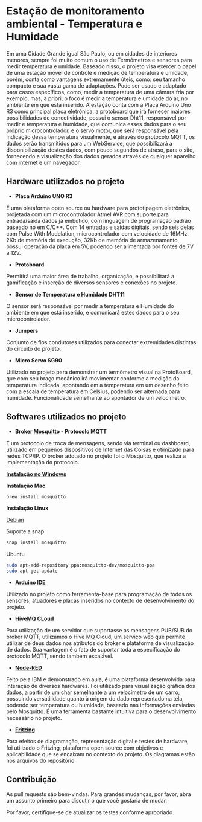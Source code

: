 # Estação de monitoramento ambiental -  Temperatura e Humidade

Em uma Cidade Grande igual São Paulo, ou em cidades de interiores menores, sempre foi muito comum o uso de Termômetros e sensores para medir temperatura e umidade. 
Baseado nisso, o projeto visa exercer o papel de uma estação móvel de controle e medição de temperatura e umidade, porém, conta como vantagens extremamente úteis, como: seu tamanho compacto e sua vasta gama de adaptações. 
Pode ser usado e adaptado para casos específicos, como, medir a temperatura de uma câmara fria por exemplo, mas, a priori, o foco é medir a temperatura e umidade do ar, no ambiente em que está inserido. A estação conta com a Placa Arduino Uno R3 como principal placa eletrônica, a protoboard que irá fornecer maiores possibilidades de conectividade, possui o sensor Dht11, responsável por medir e temperatura e humidade, que comunica esses dados para o seu próprio microcontrolador, e o servo motor, que será responsável pela indicação dessa temperatura visualmente, e através do protocolo MQTT, os dados serão transmitidos para um WebService, que possibilizará a disponibilização destes dados, com pouco segundos de atraso, para o site, fornecendo a visualização dos dados gerados através de qualquer aparelho com internet e um navegador.


## Hardware utilizados no projeto

* **Placa Arduino UNO R3** 

É uma plataforma open source ou hardware para prototipagem eletrônica, projetada com um microcontrolador Atmel AVR com suporte para entrada/saída dados já embutido, com linguagem de programação padrão baseado no em C/C++. Com 14 entradas e saídas digitais, sendo seis delas com Pulse With Modelation, microcontrolador com velocidade de 16MHz, 2Kb de memória de execução, 32Kb de memória de armazenamento, possui operação da placa em 5V, podendo ser alimentada por fontes de 7V a 12V.

* **Protoboard**

Permitirá uma maior área de trabalho, organização, e possibilitará a gamificação e inserção de diversos sensores e conexões no projeto.

* **Sensor de Temperatura e Humidade DHT11**

O sensor será responsável por medir a temperatura e Humidade do ambiente em que está inserido, e comunicará estes dados para o seu microcontrolador.

* **Jumpers**

Conjunto de fios condutores utilizados para conectar extremidades distintas do circuito do projeto.

* **Micro Servo SG90**

Utilizado no projeto para demonstrar um termômetro visual na ProtoBoard, que com seu braço mecânico irá movimentar conforme a medição da temperatura indicada, apontando em a temperatura em um desenho feito com a escala de temperatura em Celsius, podendo ser alternada para humidade. Funcionalidade semelhante ao apontador de um velocímetro.

## Softwares utilizados no projeto

* **Broker [Mosquitto](https://mosquitto.org/download/) - Protocolo MQTT**

É um protocolo de troca de mensagens, sendo via terminal ou dashboard, utilizado em pequenos dispositivos de Internet das Coisas e otimizado para redes TCP/IP. O broker adotado no projeto foi o Mosquitto, que realiza a implementação do protocolo.

**[Instalação no Windows](https://mosquitto.org/download/)**

**Instalação Mac**

```bash
brew install mosquitto
```

**Instalação Linux**

[Debian](https://mosquitto.org/2013/01/mosquitto-debian-repository)

Suporte a snap

```bash
snap install mosquitto
```

Ubuntu

```bash
sudo apt-add-repository ppa:mosquitto-dev/mosquitto-ppa
sudo apt-get update
```

* **[Arduino IDE](https://www.arduino.cc/en/software)**

Utilizado no projeto como ferramenta-base para programação de todos os sensores, atuadores e placas inseridos no contexto de desenvolvimento do projeto.


* **[HiveMQ CLoud](https://www.hivemq.com/mqtt-cloud-broker/)**

Para utilização de um servidor que suportasse as mensagens PUB/SUB do broker MQTT, utilizamos o Hive MQ Cloud, um serviço web que permite utilizar de deus dados nos atributos do broker e plataforma de visualização de dados. Sua vantagem é o fato de suportar toda a especificação do protocolo MQTT, sendo também escalável.


* **[Node-RED](https://nodered.org/)**

Feito pela IBM e demonstrado em aula, é uma plataforma desenvolvida para interação de diversos hardwares. Foi utilizado para visualização gráfica dos dados, a partir de um char semelhante a um velocímetro de um carro, possuindo versatilidade quanto à origem do dado representado na tela, podendo ser temperatura ou humidade, baseado nas informações enviadas pelo Mosquitto. É uma ferramenta bastante intuitiva para o desenvolvimento necessário no projeto. 

* **[Fritzing](https://fritzing.org/)**

Para efeitos de diagramação, representação digital e testes de hardware, foi utilizado o Fritzing, plataforma open source com objetivos e aplicabilidade que se encaixam no contexto do projeto. Os diagramas estão nos arquivos do repositório



## Contribuição
As pull requests são bem-vindas. Para grandes mudanças, por favor, abra um assunto primeiro para discutir o que você gostaria de mudar.

Por favor, certifique-se de atualizar os testes conforme apropriado.
